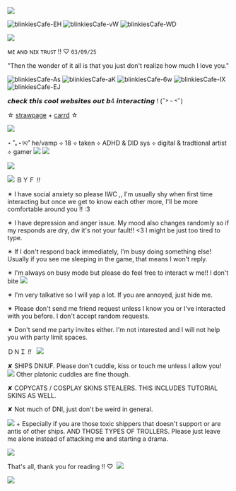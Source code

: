 ![](https://komarev.com/ghpvc/?username=ghostlyvamps&color=503d7a&style=plastic&label=PROFILE+VISITS) 

![blinkiesCafe-EH](https://github.com/user-attachments/assets/89ee19f1-02a8-43f6-86c2-c5c4b8a0e9a2) ![blinkiesCafe-vW](https://github.com/user-attachments/assets/f92e0a8a-3d98-4a95-b36e-40fcde0edab6) ![blinkiesCafe-WD](https://github.com/user-attachments/assets/15ddd7c3-998f-4d8c-aeef-02002be809e5)




![](https://i.pinimg.com/474x/5d/79/c4/5d79c4e6d76529088ef4f60389662d19.jpg) 

ᴍᴇ ᴀɴᴅ ɴɪx ᴛʀᴜꜱᴛ !! ♡ `03/09/25` 

"Then the wonder of it all is that you just don't realize how much I love you."

![blinkiesCafe-As](https://github.com/user-attachments/assets/3195a1e8-d421-4269-990c-a4511ab24d64) ![blinkiesCafe-aK](https://github.com/user-attachments/assets/866b3214-f1cd-4ddb-ba0f-0cfd458bf10b) ![blinkiesCafe-6w](https://github.com/user-attachments/assets/5430de15-d332-4ed2-b0e3-b8dd47246d42)  ![blinkiesCafe-IX](https://github.com/user-attachments/assets/41442e26-a233-4968-acc5-29070b7092ef) ![blinkiesCafe-EJ](https://github.com/user-attachments/assets/82cffd8a-fb57-4e60-98db-720f19199944)



𝙘𝙝𝙚𝙘𝙠 𝙩𝙝𝙞𝙨 𝙘𝙤𝙤𝙡 𝙬𝙚𝙗𝙨𝙞𝙩𝙚𝙨 𝙤𝙪𝙩 𝙗4 𝙞𝙣𝙩𝙚𝙧𝙖𝙘𝙩𝙞𝙣𝙜 ! (˶˃ ᵕ ˂˶)

☆ [strawpage](https://akirasite.straw.page) + [carrd](https://ghostlymarriott.carrd.co/) ☆

![](https://i.postimg.cc/Y2bCQr9y/IMG-9348.png)

 ⋆ ˚｡⋆୨୧˚  he/vamp ⟡ 18 ⟡ taken ⟡ ADHD & DID sys ⟡ digital & tradtional artist ⟡ gamer ![](https://64.media.tumblr.com/84c9cbf2884a3b5c49a783e87454fb7a/17390c1c19cc6c29-0d/s75x75_c1/2b42be8261f5c3a4b60415865da92c0821358539.gifv) ![](https://64.media.tumblr.com/679f246b254630e5ac936373b7b57768/17390c1c19cc6c29-08/s75x75_c1/91c8a7bada6868358ac33aa06b4e30a05d04830b.gifv)

 ![](https://64.media.tumblr.com/1204bfb3514fa61e361a3626e1a65c5d/e3aace7bf7ff2f7f-2b/s400x600/ffb42eec71d10b6dfdc684e468f9557ba6f82e4e.gifv)


![](https://64.media.tumblr.com/0a428e38dc13a4518758072ed0bc8f50/e094c2ed9a29eb4a-18/s100x200/6b806d221d014f9439005f59607ebd432e925ce7.gifv) ‎  ＢＹＦ *!!*

✶ I have social anxiety so please IWC ,, I'm usually shy when first time interacting but once we get to know each other more, I'll be more comfortable around you !! :3 

✶ I have depression and anger issue. My mood also changes randomly so if my responds are dry, dw it's not your fault!! <3 I might be just too tired to type.

 ✶ If I don't respond back immediately, I'm busy doing something else! Usually if you see me sleeping in the game, that means I won't reply.

 ✶ I'm always on busy mode but please do feel free to interact w me!! I don't bite ![](https://i.imgur.com/l3MStv2.gif)

 ✶ I'm very talkative so I will yap a lot. If you are annoyed, just hide me. 

 ✶ Please don't send me friend request unless I know you or I've interacted with you before. I don't accept random requests.

 ✶ Don't send me party invites either. I'm not interested and I will not help you with party limit spaces. 


ＤＮＩ *!!* ‎ ‎  ![](https://64.media.tumblr.com/b993f8779927fa69a3cf32b4d8933769/e094c2ed9a29eb4a-57/s100x200/5b06e65cb8f730e1e1c5b6650f878898a8062f33.gifv) 

✘ SHIPS DNIUF. Please don't cuddle, kiss or touch me unless I allow you! ![](https://files.catbox.moe/djzu8m.gif) Other platonic cuddles are fine though. 

✘ COPYCATS / COSPLAY SKINS STEALERS. THIS INCLUDES TUTORIAL SKINS AS WELL. 

✘ Not much of DNI, just don't be weird in general.

![](https://media.tenor.com/mfoUH0D5xhUAAAAm/musedash-live2d.webp) + Especially if you are those toxic shippers that doesn't support or are antis of other ships. AND THOSE TYPES OF TROLLERS. Please just leave me alone instead of attacking me and starting a drama.

![](https://64.media.tumblr.com/4f548d1e31010d0d41a90dff81b9492c/68cc353ae6bf65db-e4/s250x400/c8fa596659b2d840e63d08cc4e653343b16628e0.gifv) 

That's all, thank you for reading !! ♡ ︎ ![](https://i.imgur.com/pubZLJw.gif)

![](https://i.postimg.cc/7YJrbwTz/IMG-9349.png)

